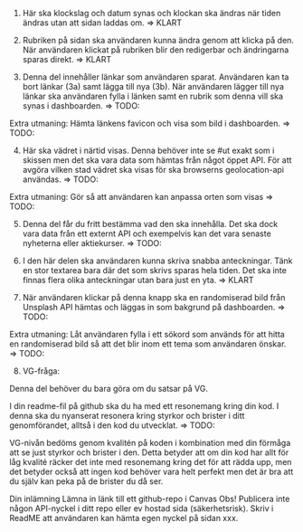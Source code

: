 

1. Här ska klockslag och datum synas och klockan ska ändras när tiden ändras utan att sidan laddas om.
=> KLART

2. Rubriken på sidan ska användaren kunna ändra genom att klicka på den. När användaren klickat på rubriken blir den redigerbar och ändringarna sparas direkt.
=> KLART

3. Denna del innehåller länkar som användaren sparat. Användaren kan ta bort länkar (3a) samt lägga till nya (3b). När användaren lägger till nya länkar ska användaren fylla i länken samt en rubrik som denna vill ska synas i dashboarden.
=> TODO:

Extra utmaning: Hämta länkens favicon och visa som bild i dashboarden.
=> TODO:

4. Här ska vädret i närtid visas. Denna behöver inte se #ut exakt som i skissen men det ska vara data som hämtas från något öppet API. För att avgöra vilken stad vädret ska visas för ska browserns geolocation-api användas.
=> TODO:

Extra utmaning: Gör så att användaren kan anpassa orten som visas
=> TODO:

5. Denna del får du fritt bestämma vad den ska innehålla. Det ska dock vara data från ett externt API och exempelvis kan det vara senaste nyheterna eller aktiekurser.
=> TODO:

6. I den här delen ska användaren kunna skriva snabba anteckningar. Tänk en stor textarea bara där det som skrivs sparas hela tiden. Det ska inte finnas flera olika anteckningar utan bara just en yta.
=> KLART

7. När användaren klickar på denna knapp ska en randomiserad bild från Unsplash API hämtas och läggas in som bakgrund på dashboarden.
=> TODO:

Extra utmaning: Låt användaren fylla i ett sökord som används för att hitta en randomiserad bild så att det blir inom ett tema som användaren önskar.
=> TODO:
 

8. VG-fråga:

Denna del behöver du bara göra om du satsar på VG.

I din readme-fil på github ska du ha med ett resonemang kring din kod. I denna ska du nyanserat resonera kring styrkor och brister i ditt genomförandet, alltså i den kod du utvecklat.
=> TODO:

VG-nivån bedöms genom kvalitén på koden i kombination med din förmåga att se just styrkor och brister i den. Detta betyder att om din kod har allt för låg kvalité räcker det inte med resonemang kring det för att rädda upp, men det betyder också att ingen kod behöver vara helt perfekt men det är bra att du själv kan peka på de brister du då ser.

 

Din inlämning
Lämna in länk till ett github-repo i Canvas
Obs! Publicera inte någon API-nyckel i ditt repo eller ev hostad sida (säkerhetsrisk). Skriv i ReadME att användaren kan hämta egen nyckel på sidan xxx.